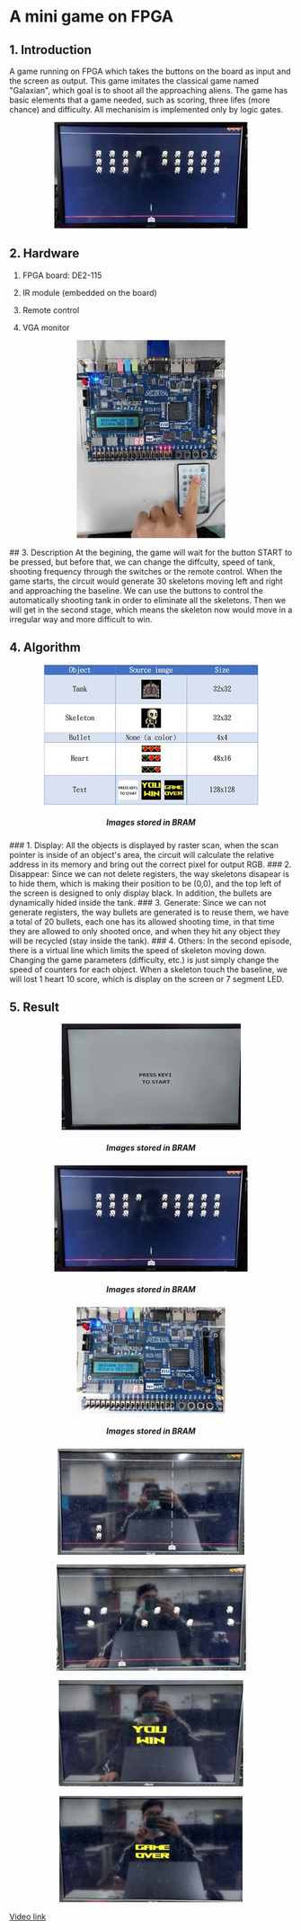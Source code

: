 # A mini game on FPGA
## 1. Introduction
A game running on FPGA which takes the buttons on the board as input and the screen as output. This game imitates the classical game named "Galaxian", which goal is to shoot all the approaching aliens. The game has basic elements that a game needed, such as scoring, three lifes (more chance) and difficulty. All mechanisim is implemented only by logic gates.
<p align="center">
  <img src="./img-for-README/1.jpg" />
</p>  

## 2. Hardware
1. FPGA board: DE2-115

2. IR module (embedded on the board)

3. Remote control

4. VGA monitor
<p align="center">
  <img src="./img-for-README/2.jpg" "Function of the board"/>
</p> 
## 3. Description
At the begining, the game will wait for the button START to be pressed, but before that, we can change the diffculty, speed of tank, shooting frequency through the switches or the remote control. When the game starts, the circuit would generate 30 skeletons moving left and right and approaching the baseline. We can use the buttons to control the automatically shooting tank in order to eliminate all the skeletons. Then we will get in the second stage, which means the skeleton now would move in a irregular way and more difficult to win.

## 4. Algorithm
<p align="center">
  <img src="./img-for-README/table.jpg" "Images stored in BRAM"/>
</p> 
<h5 align="center">Images stored in BRAM</h1>
### 1. Display:
All the objects is displayed by raster scan, when the scan pointer is inside of an object's area, the circuit will calculate the relative address in its memory and bring out the correct pixel for output RGB.
### 2. Disappear:
Since we can not delete registers, the way skeletons disapear is to hide them, which is making their position to be (0,0), and the top left of the screen is designed to only display black. In addition, the bullets are dynamically hided inside the tank.
### 3. Generate:
Since we can not generate registers, the way bullets are generated is to reuse them, we have a total of 20 bullets, each one has its allowed shooting time, in that time they are allowed to only shooted once, and when they hit any object they will be recycled (stay inside the tank).
### 4. Others:
In the second episode, there is a virtual line which limits the speed of skeleton moving down. 
Changing the game parameters (difficulty, etc.) is just simply change the speed of counters for each object.
When a skeleton touch the baseline, we will lost 1 heart 10 score, which is display on the screen or 7 segment LED.

## 5. Result

<p align="center">
  <img src="./img-for-README/3.jpg" "Welcome"/>
</p> 
<h5 align="center">Images stored in BRAM</h1>
<p align="center">
  <img src="./img-for-README/1.jpg" "Episode 1"/>
</p> 
<h5 align="center">Images stored in BRAM</h1>
<p align="center">
  <img src="./img-for-README/4.jpg" "Scoring"/>
</p> 
<h5 align="center">Images stored in BRAM</h1>
<p align="center">
  <img src="./img-for-README/5.jpg" "Deducted heart"/>
</p> 
<p align="center">
  <img src="./img-for-README/6.jpg" "Episode 2"/>
</p> 
<p align="center">
  <img src="./img-for-README/7.jpg" "Win"/>
</p> 
<p align="center">
  <img src="./img-for-README/8.jpg" "Lose"/>
</p> 

[Video link](https://tinyurl.com/29x9wc6n)  
